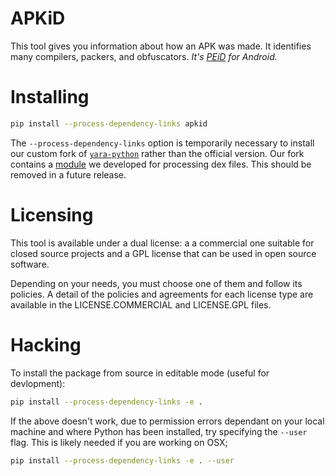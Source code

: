 # APKiD

This tool gives you information about how an APK was made. It identifies many compilers, packers, and obfuscators. _It's [PEiD](https://www.aldeid.com/wiki/PEiD) for Android._

# Installing

```bash
pip install --process-dependency-links apkid
```

The `--process-dependency-links` option is temporarily necessary to install our custom fork of [`yara-python`](https://github.com/rednaga/yara-python) rather than the official version. Our fork contains a [module](https://github.com/rednaga/yara/blob/master/libyara/modules/dex.c) we developed for processing dex files. This should be removed in a future release.

# Licensing

This tool is available under a dual license: a a commercial one suitable for closed source projects and a GPL license that can be used in open source software.

Depending on your needs, you must choose one of them and follow its policies. A detail of the policies and agreements for each license type are available in the LICENSE.COMMERCIAL and LICENSE.GPL files.

# Hacking

To install the package from source in editable mode (useful for devlopment):

```bash
pip install --process-dependency-links -e .
```

If the above doesn't work, due to permission errors dependant on your local machine and where Python has been installed, try specifying the `--user` flag. This is likely needed if you are working on OSX;

```bash
pip install --process-dependency-links -e . --user
```